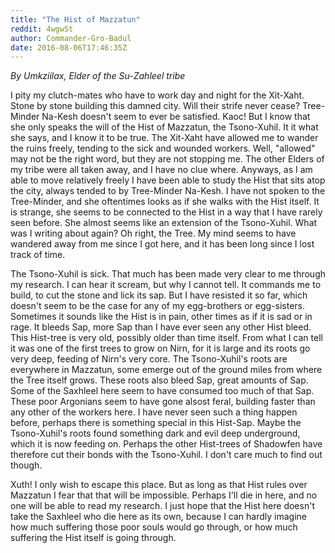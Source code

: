 ```yaml
---
title: "The Hist of Mazzatun"
reddit: 4wgw5t
author: Commander-Gro-Badul
date: 2016-08-06T17:46:35Z
---
```


*By Umkziilax, Elder of the Su-Zahleel tribe*

I pity my clutch-mates who have to work day and night for the Xit-Xaht. Stone by stone building this damned city. Will their strife never cease? Tree-Minder Na-Kesh doesn't seem to ever be satisfied. Kaoc! But I know that she only speaks the will of the Hist of Mazzatun, the Tsono-Xuhil. It it what she says, and I know it to be true. The Xit-Xaht have allowed me to wander the ruins freely, tending to the sick and wounded workers. Well, "allowed" may not be the right word, but they are not stopping me. The other Elders of my tribe were all taken away, and I have no clue where. Anyways, as I am able to move relatively freely I have been able to study the Hist that sits atop the city, always tended to by Tree-Minder Na-Kesh. I have not spoken to the Tree-Minder, and she oftentimes looks as if she walks with the Hist itself. It is strange, she seems to be connected to the Hist in a way that I have rarely seen before. She almost seems like an extension of the Tsono-Xuhil. What was I writing about again? Oh right, the Tree. My mind seems to have wandered away from me since I got here, and it has been long since I lost track of time.

The Tsono-Xuhil is sick. That much has been made very clear to me through my research. I can hear it scream, but why I cannot tell. It commands me to build, to cut the stone and lick its sap. But I have resisted it so far, which doesn't seem to be the case for any of my egg-brothers or egg-sisters. Sometimes it sounds like the Hist is in pain, other times as if it is sad or in rage. It bleeds Sap, more Sap than I have ever seen any other Hist bleed. This Hist-tree is very old, possibly older than time itself. From what I can tell it was one of the first trees to grow on Nirn, for it is large and its roots go very deep, feeding of Nirn's very core. The Tsono-Xuhil's roots are everywhere in Mazzatun, some emerge out of the ground miles from where the Tree itself grows. These roots also bleed Sap, great amounts of Sap. Some of the Saxhleel here seem to have consumed too much of that Sap. These poor Argonians seem to have gone alsost feral, building faster than any other of the workers here. I have never seen such a thing happen before, perhaps there is something special in this Hist-Sap. Maybe the Tsono-Xuhil's roots found something dark and evil deep underground, which it is now feeding on. Perhaps the other Hist-trees of Shadowfen have therefore cut their bonds with the Tsono-Xuhil. I don't care much to find out though.

Xuth! I only wish to escape this place. But as long as that Hist rules over Mazzatun I fear that that will be impossible. Perhaps I'll die in here, and no one will be able to read my research. I just hope that the Hist here doesn't take the Saxhleel who die here as its own, because I can hardly imagine how much suffering those poor souls would go through, or how much suffering the Hist itself is going through.
